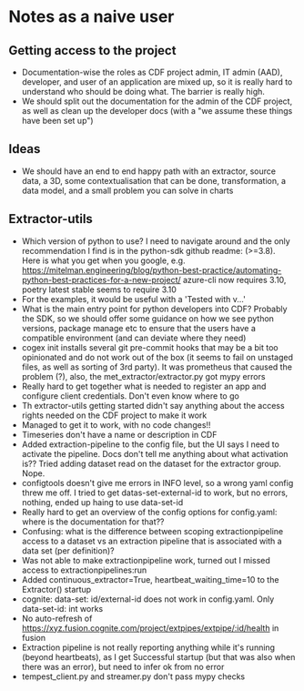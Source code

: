 Notes as a naive user
=====================

## Getting access to the project

- Documentation-wise the roles as CDF project admin, IT admin (AAD), developer, and user of an application are mixed up, so it is really hard to understand who
    should be doing what. The barrier is really high.
- We should split out the documentation for the admin of the CDF project, as well as clean up the developer docs (with a "we assume these things have been set up") 

## Ideas

- We should have an end to end happy path with an extractor, source data, a 3D, some contextualisation that can be done, transformation, a data model, and a small
    problem you can solve in charts

## Extractor-utils

- Which version of python to use? I need to navigate around and the only recommendation I find is in the python-sdk github readme: (>=3.8). Here is what you get when 
    you google, e.g. https://mitelman.engineering/blog/python-best-practice/automating-python-best-practices-for-a-new-project/ azure-cli now requires 3.10, poetry latest stable seems to require 3.10
- For the examples, it would be useful with a 'Tested with v...'
- What is the main entry point for python developers into CDF? Probably the SDK, so we should offer some guidance on how we see python versions, package manage etc to
    ensure that the users have a compatible environment (and can deviate where they need)
- cogex init installs several git pre-commit hooks that may be a bit too opinionated and do not work out of the box (it seems to fail on unstaged files, as well as sorting
    of 3rd party). It was prometheus that caused the problem (?), also, the met_extractor/extractor.py got mypy errors
- Really hard to get together what is needed to register an app and configure client credentials. Don't even know where to go
- Th extractor-utils getting started didn't say anything about the access rights needed on the CDF project to make it work
- Managed to get it to work, with no code changes!!
- Timeseries don't have a name or description in CDF
- Added extraction-pipeline to the config file, but the UI says I need to activate the pipeline. Docs don't tell me anything about what activation is?? Tried 
    adding dataset read on the dataset for the extractor group. Nope.
- configtools doesn't give me errors in INFO level, so a wrong yaml config threw me off. I tried to get datas-set-external-id to work, but no errors, 
    nothing, ended up haing to use data-set-id
- Really hard to get an overview of the config options for config.yaml: where is the documentation for that??
- Confusing: what is the difference between scoping extractionpipeline access to a dataset vs an extraction pipeline that is associated with a data set 
    (per definition)?
- Was not able to make extractionpipeline work, turned out I missed access to extractionpipelines:run
- Added continuous_extractor=True, heartbeat_waiting_time=10 to the Extractor() startup
- cognite: data-set: id/external-id does not work in config.yaml. Only data-set-id: int works
- No auto-refresh of https://xyz.fusion.cognite.com/project/extpipes/extpipe/:id/health in fusion
- Extraction pipeline is not really reporting anything while it's running (beyond heartbeats), as I get Successful startup (but that was also when there was 
    an error), but need to infer ok from no error
- tempest_client.py and streamer.py don't pass mypy checks
